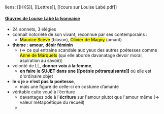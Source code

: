 liens: [[HKS]], [[Lettres]], [[cours sur Louise Labé.pdf]]

#### <u>Œuvres de Louise Labé la lyonnaise</u>
- 24 sonnets, 3 élégies
- connait notoriété de son vivant, reconnue par ses contemporains : 
	- <mark class="hltr-brown">Maurice Scève</mark> (blason), <mark class="hltr-brown">Olivier de Magny</mark> (amant)
- **thème** : **amour**, **désir féminin** 
	- (=> ce qui entraine scandale aux yeux des autres poétesses comme <mark class="hltr-brown">Anne de Marquets</mark> (qui elle aborde davanatage devoir moral, aspiration au savoir))
- volonté de LL, **donner voix à la femme**, 
	- **en faire le SUJET dans une [[poésie pétrarquisante]]** où elle est d'ordinaire objet
- **le « je » n’est pas la poétesse**, 
	- mais une figure de celle-ci en costume d’amante
- véritable culte voué à l’écriture
	- davantages ode à l'**écriture** sur l'amour plutot que l'amour même (=> valeur métapoétique du recueil)
	- 